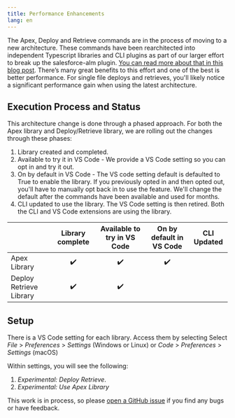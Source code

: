 ```yaml
---
title: Performance Enhancements
lang: en
---
```


The Apex, Deploy and Retrieve commands are in the process of moving to a new architecture. These commands have been rearchitected into independent Typescript libraries and CLI plugins as part of our larger effort to break up the salesforce-alm plugin.  [You can read more about that in this blog post](https://developer.salesforce.com/blogs/2021/02/open-sourcing-salesforce-cli-update-feb-2021.html). There’s many great benefits to this effort and one of the best is better performance. For single file deploys and retrieves, you'll likely notice a significant performance gain when using the latest architecture.

## Execution Process and Status

This architecture change is done through a phased approach.  For both the Apex library and Deploy/Retrieve library, we are rolling out the changes through these phases:

1. Library created and completed.
2. Available to try it in VS Code - We provide a VS Code setting so you can opt in and try it out. 
3. On by default in VS Code - The VS code setting default is defaulted to True to enable the library. If you previously opted in and then opted out, you'll have to manually opt back in to use the feature.  We'll change the default after the commands have been available and used for months.
4. CLI updated to use the library.  The VS Code setting is then retired.  Both the CLI and VS Code extensions are using the library.





|                         | Library complete	| Available to try in VS Code	| On by default in VS Code	| CLI Updated  |
|-------------------------|:-----------------:|:---------------------------:|:-------------------------:|:------------:|
| Apex Library	          |        ✔️          |               ✔️             |             ✔️             |              |
| Deploy Retrieve Library |        ✔️          |               ✔️             |                           |              |
	

## Setup

There is a VS Code setting for each library.  Access them by selecting Select *File* > *Preferences* > *Settings* (Windows or Linux) or *Code* > *Preferences* > *Settings* (macOS)

Within settings, you will see the following:

1. *Experimental: Deploy Retrieve*.
2. *Experimental: Use Apex Library*

This work is in process, so please [open a GitHub issue](https://github.com/forcedotcom/salesforcedx-vscode/issues/new/choose) if you find any bugs or have feedback.
